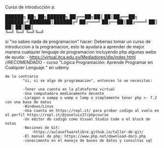 Curso de introducción a:

██████╗ ██╗  ██╗██████╗ 
██╔══██╗██║  ██║██╔══██╗
██████╔╝███████║██████╔╝
██╔═══╝ ██╔══██║██╔═══╝ 
██║     ██║  ██║██║     
╚═╝     ╚═╝  ╚═╝╚═╝

si "no sabes nada de programacion"
    hacer:
            Deberias tomar un curso de introduccion a la programacion, esto te ayudara
            a aprender de mejor manera cualquier lenguaje de programacion incluyendo php
            algunas webs de ayuda:
            - https://virtual.itca.edu.sv/Mediadores/dlp/index.html //RECOMENDADO
            - curso "Lógica Programación: Aprende Programar en Cualquier Lenguaje " en udemy
    
    de lo contrario 
            "si, si se algo de programacion", entonces lo ue necesitas:

            -Tener una cuenta en la plataforma virtual
            -Una computadora medianamente decente
            -Laragon o xampp o wamp o lamp o simplemente tener php >- 7.2 con una base de datos
            -Windows/Linux
            -Una cuenta en https://repl.it/ para probar codigo al vuelo en el perfil https://repl.it/@joseluis37/phpcourse
            -Un editor de codigo como Visual Studio Code o el block de notas
            -Nociones de Git:
                -https://aulasoftwarelibre.github.io/taller-de-git/
            -El manual de php: https://www.php.net/download-docs.php
            -conocimento en el manejo de bases de datos y consultas sql    
